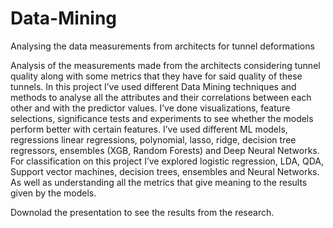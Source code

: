 # Data-Mining
Analysing the data measurements from architects for tunnel deformations

Analysis of the measurements made from the architects considering tunnel quality along with some metrics that they have for said quality of these tunnels. 
In this project I’ve used different Data Mining techniques and methods to analyse all the attributes and their correlations between each other and with the predictor values.
I’ve done visualizations, feature selections, significance tests and experiments to see whether the models perform better with certain features. I’ve used different ML models, regressions linear regressions, polynomial, lasso, ridge, decision tree regressors, ensembles (XGB, Random Forests) and Deep Neural Networks. 
For classification on this project I’ve explored logistic regression, LDA, QDA, Support vector machines, decision trees, ensembles and Neural Networks. As well as understanding all the metrics that give meaning to the results given by the models.  

Downolad the presentation to see the results from the research.

